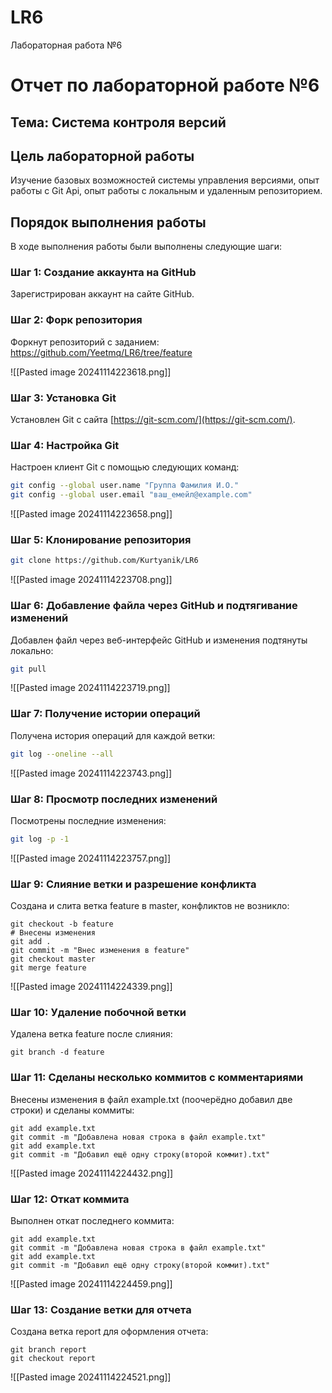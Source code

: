 # LR6
Лабораторная работа №6

# Отчет по лабораторной работе №6
## Тема: Система контроля версий

## Цель лабораторной работы
Изучение базовых возможностей системы управления версиями, опыт работы с Git Api, опыт работы с локальным и
удаленным репозиторием. 

## Порядок выполнения работы
В ходе выполнения работы были выполнены следующие шаги:

### Шаг 1: Создание аккаунта на GitHub
Зарегистрирован аккаунт на сайте GitHub.

### Шаг 2: Форк репозитория
Форкнут репозиторий с заданием: https://github.com/Yeetmq/LR6/tree/feature

![[Pasted image 20241114223618.png]]
### Шаг 3: Установка Git
Установлен Git с сайта [https://git-scm.com/](https://git-scm.com/).

### Шаг 4: Настройка Git
Настроен клиент Git с помощью следующих команд:

```bash
git config --global user.name "Группа Фамилия И.О."
git config --global user.email "ваш_емейл@example.com"
```
![[Pasted image 20241114223658.png]]

### Шаг 5: Клонирование репозитория

```bash
git clone https://github.com/Kurtyanik/LR6
```
![[Pasted image 20241114223708.png]]

### Шаг 6: Добавление файла через GitHub и подтягивание изменений
Добавлен файл через веб-интерфейс GitHub и изменения подтянуты локально:

```bash
git pull
```
![[Pasted image 20241114223719.png]]

### Шаг 7: Получение истории операций
Получена история операций для каждой ветки:

```bash
git log --oneline --all
```
![[Pasted image 20241114223743.png]]

### Шаг 8: Просмотр последних изменений
Посмотрены последние изменения:

```bash
git log -p -1
```
![[Pasted image 20241114223757.png]]

### Шаг 9: Слияние ветки и разрешение конфликта
Создана и слита ветка feature в master, конфликтов не возникло:

```shell
git checkout -b feature
# Внесены изменения
git add .
git commit -m "Внес изменения в feature"
git checkout master
git merge feature
```
![[Pasted image 20241114224339.png]]
### Шаг 10: Удаление побочной ветки


Удалена ветка feature после слияния:

```shell
git branch -d feature
```

### Шаг 11: Сделаны несколько коммитов с комментариями

Внесены изменения в файл example.txt (поочерёдно добавил две строки) и сделаны коммиты:

```shell
git add example.txt
git commit -m "Добавлена новая строка в файл example.txt"
git add example.txt
git commit -m "Добавил ещё одну строку(второй коммит).txt"
```
![[Pasted image 20241114224432.png]]
### Шаг 12: Откат коммита
Выполнен откат последнего коммита:

```shell
git add example.txt
git commit -m "Добавлена новая строка в файл example.txt"
git add example.txt
git commit -m "Добавил ещё одну строку(второй коммит).txt"
```
![[Pasted image 20241114224459.png]]
### Шаг 13: Создание ветки для отчета

Создана ветка report для оформления отчета:
```shell
git branch report
git checkout report
```
![[Pasted image 20241114224521.png]]